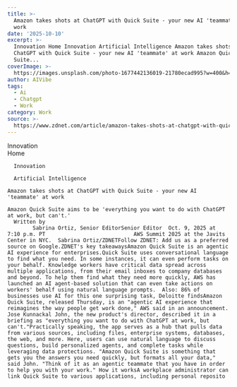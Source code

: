 ```yaml
---
title: >-
  Amazon takes shots at ChatGPT with Quick Suite - your new AI 'teammate' at
  work
date: '2025-10-10'
excerpt: >-
  Innovation Home Innovation Artificial Intelligence Amazon takes shots at
  ChatGPT with Quick Suite - your new AI 'teammate' at work Amazon Quick
  Suite...
coverImage: >-
  https://images.unsplash.com/photo-1677442136019-21780ecad995?w=400&h=200&fit=crop&auto=format
author: AIVibe
tags:
  - Ai
  - Chatgpt
  - Work
category: Work
source: >-
  https://www.zdnet.com/article/amazon-takes-shots-at-chatgpt-with-quick-suite-your-new-ai-teammate-at-work/
---
```

Innovation      
      Home
    
      Innovation
    
      Artificial Intelligence
       
    Amazon takes shots at ChatGPT with Quick Suite - your new AI 'teammate' at work
     
    Amazon Quick Suite aims to be 'everything you want to do with ChatGPT at work, but can't.'
      Written by 
            Sabrina Ortiz, Senior EditorSenior Editor  Oct. 9, 2025 at 7:10 p.m. PT                            AWS Summit 2025 at the Javits Center in NYC.  Sabrina Ortiz/ZDNETFollow ZDNET: Add us as a preferred source on Google.ZDNET's key takeawaysAmazon Quick Suite is an agentic AI experience for enterprises.Quick Suite uses conversational language to find what you need. In some instances, it can even perform tasks on your behalf. Knowledge workers have critical data spread across multiple applications, from their email inboxes to company databases and beyond. To help them find what they need more quickly, AWS has launched an AI agent-based solution that can even take actions on workers' behalf using natural language prompts.  Also: 86% of businesses use AI for this one surprising task, Deloitte findsAmazon Quick Suite, released Thursday, is an "agentic AI experience that reimagines the way people get work done," AWS said in an announcement. Jose Kunnackal John, the new product's director, described it in a briefing as "everything you want to do with ChatGPT at work, but can't."Practically speaking, the app serves as a hub that pulls data from various sources, including files, enterprise systems, databases, the web, and more. Here, users can use natural language to discuss questions, build personalized agents, and complete tasks while leveraging data protections. "Amazon Quick Suite is something that gets you the answers you need quickly, but formats all your data," said John. "Think of it as an agentic teammate that you have in order to help you with your work." How it worksA workplace administrator can link Quick Suite to various applications, including personal reposito
